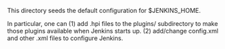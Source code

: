 This directory seeds the default configuration for $JENKINS_HOME.

In particular, one can
(1) add .hpi files to the plugins/ subdirectory to make those plugins available when Jenkins starts up.
(2) add/change config.xml and other .xml files to configure Jenkins.
